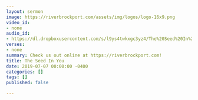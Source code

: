 ```yaml
---
layout: sermon
image: https://riverbrockport.com/assets/img/logos/logo-16x9.png
video_id:
- none
audio_id:
- https://dl.dropboxusercontent.com/s/l9ys4twkxgc3yz4/The%20Seed%20In%20You.mp3?dl=0
verses:
- none
summary: Check us out online at https://riverbrockport.com!
title: The Seed In You
date: 2019-07-07 00:00:00 -0400
categories: []
tags: []
published: false

---
```

